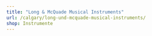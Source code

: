 ```yaml
---
title: "Long & McQuade Musical Instruments"
url: /calgary/long-und-mcquade-musical-instruments/
shop: Instrumente
---
```

